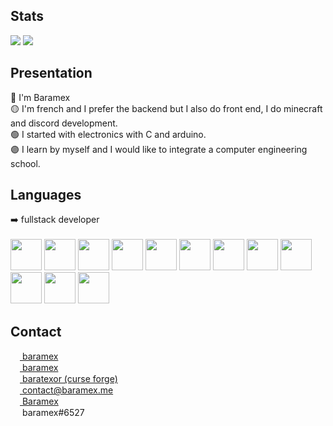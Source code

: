 ## Stats
![](https://img.shields.io/github/followers/baramex?style=for-the-badge)
![](https://img.shields.io/github/stars/baramex?style=for-the-badge)

## Presentation
🔴 I'm Baramex<br/>
🟡 I'm french and I prefer the backend but I also do front end, I do minecraft and discord development.<br/>
🟢 I started with electronics with C and arduino.<br/>
🟣 I learn by myself and I would like to integrate a computer engineering school.

## Languages
➡️ fullstack developer<br/><br/>
<img src='https://img.icons8.com/color/452/c-plus-plus-logo.png' width='50'>
<img src='https://iconape.com/wp-content/files/sh/51404/svg/c--4.svg' width='50'>
<img src='https://img.icons8.com/color/452/c-programming.png' width='50'>
<img src='https://image.flaticon.com/icons/png/512/226/226777.png' width='50'>
<img src='https://cdn1.iconfinder.com/data/icons/logotypes/32/badge-html-5-512.png' width='50'>
<img src='https://image.flaticon.com/icons/png/512/732/732190.png' width='50'>
<img src='https://upload.wikimedia.org/wikipedia/commons/thumb/2/27/PHP-logo.svg/2560px-PHP-logo.svg.png' width='50'>
<img src='https://upload.wikimedia.org/wikipedia/fr/thumb/6/62/MySQL.svg/1200px-MySQL.svg.png' width='50'>
<img src='https://upload.wikimedia.org/wikipedia/commons/thumb/9/99/Unofficial_JavaScript_logo_2.svg/1200px-Unofficial_JavaScript_logo_2.svg.png' width='50'>
<img src='https://miro.medium.com/max/816/1*TpbxEQy4ckB-g31PwUQPlg.png' width='50'>
<img src='https://bachasoftware.com/wp-content/uploads/elementor/thumbs/nodejslogo-ovfzvrnm7u9pk6tpkts9r094e1d1uh7si7evpflqpc.png' width='50'>
<img src='https://brandslogos.com/wp-content/uploads/images/large/arduino-logo-1.png' width='50'>

<h2 id='contact'>Contact</h2>

[<img src='https://upload.wikimedia.org/wikipedia/commons/thumb/a/a5/Instagram_icon.png/2048px-Instagram_icon.png' width='15'> baramex](https://www.instagram.com/baramex/)<br/>
[<img src='https://cdn.icon-icons.com/icons2/2429/PNG/512/tik_tok_logo_icon_147226.png' width='15'> baramex](https://tiktok.com/@baramex)<br/>
[<img src="https://styles.redditmedia.com/t5_3errm/styles/communityIcon_626lcjroufc61.png?width=256&amp;s=649b71858126bcbb3e49b57ce6ec640f5e7ecba4" style="border-radius: 50%;" width="15"> baratexor (curse forge)](https://www.curseforge.com/members/baratexor/projects)<br/>
[<img src='https://www.arobase.org/wp-content/uploads/2014/09/gmail2.ico' width='15'> contact@baramex.me](mailto:contact@baramex.me)<br/>
[<img src='https://upload.wikimedia.org/wikipedia/commons/thumb/0/09/YouTube_full-color_icon_%282017%29.svg/800px-YouTube_full-color_icon_%282017%29.svg.png' width='15'> Baramex](https://www.youtube.com/channel/UC4yA13w8pjE_O6jeMWhxNUg)<br/>
<img src='https://logo-marque.com/wp-content/uploads/2020/12/Discord-Logo.png' width='15'> baramex#6527
